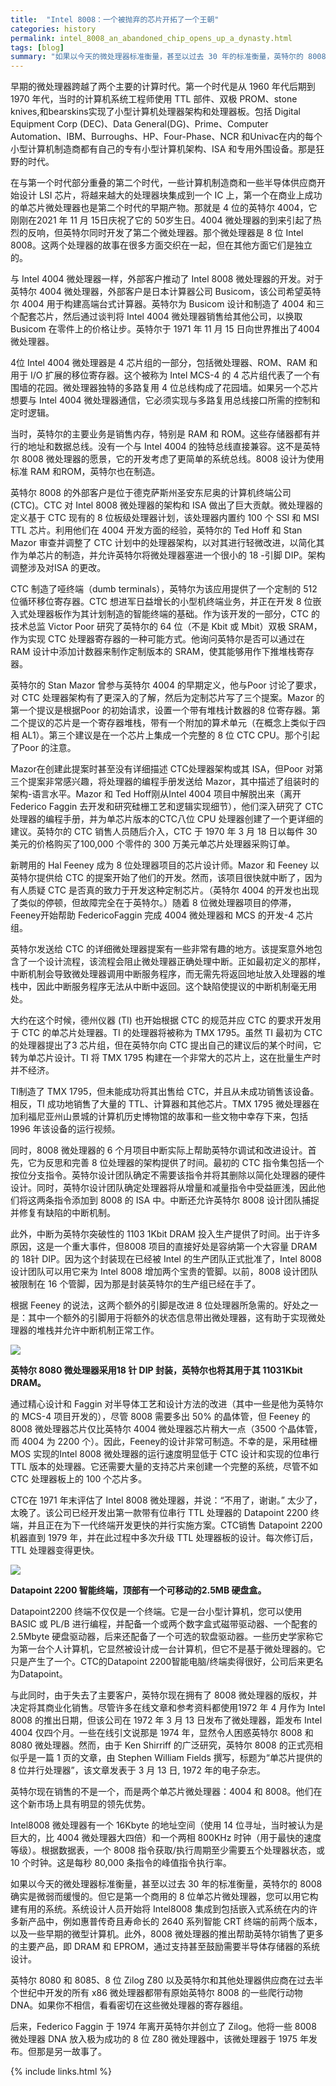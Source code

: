 ```yaml
---
title:  "Intel 8008：一个被抛弃的芯片开拓了一个王朝"
categories: history
permalink: intel_8008_an_abandoned_chip_opens_up_a_dynasty.html
tags: [blog]
summary: "如果以今天的微处理器标准衡量，甚至以过去 30 年的标准衡量，英特尔的 8008 确实是微弱而缓慢的。但它是第一个商用的 8 位单芯片微处理器，您可以用它构建有用的系统。英特尔 8080 和 8085、8 位 Zilog Z80 以及英特尔和其他处理器供应商在过去半个世纪中开发的所有 x86 微处理器都带有原始英特尔 8008 的一些爬行动物 DNA。后来，Federico Faggin 于 1974 年离开英特尔并创立了 Zilog。他将一些 8008 微处理器 DNA 放入极为成功的 8 位 Z80 微处理器中。"
---
```


早期的微处理器跨越了两个主要的计算时代。第一个时代是从 1960 年代后期到 1970 年代，当时的计算机系统工程师使用 TTL 部件、双极 PROM、stone knives,和bearskins实现了小型计算机处理器架构和处理器板。包括 Digital Equipment Corp (DEC)、Data General(DG)、Prime、Computer Automation、IBM、Burroughs、HP、Four-Phase、NCR 和Univac在内的每个小型计算机制造商都有自己的专有小型计算机架构、ISA 和专用外围设备。那是狂野的时代。

在与第一个时代部分重叠的第二个时代，一些计算机制造商和一些半导体供应商开始设计 LSI 芯片，将越来越大的处理器块集成到一个 IC 上，第一个在商业上成功的单芯片微处理器也是第二个时代的早期产物。那就是 4 位的英特尔 4004，它刚刚在2021 年 11 月 15日庆祝了它的 50岁生日。4004 微处理器的到来引起了热烈的反响，但英特尔同时开发了第二个微处理器。那个微处理器是 8 位 Intel 8008。这两个处理器的故事在很多方面交织在一起，但在其他方面它们是独立的。

与 Intel 4004 微处理器一样，外部客户推动了 Intel 8008 微处理器的开发。对于英特尔 4004 微处理器，外部客户是日本计算器公司 Busicom，该公司希望英特尔 4004 用于构建高端台式计算器。英特尔为 Busicom 设计和制造了 4004 和三个配套芯片，然后通过谈判将 Intel 4004 微处理器销售给其他公司，以换取 Busicom 在零件上的价格让步。英特尔于 1971 年 11 月 15 日向世界推出了4004 微处理器。

4位 Intel 4004 微处理器是 4 芯片组的一部分，包括微处理器、ROM、RAM 和用于 I/O 扩展的移位寄存器。这个被称为 Intel MCS-4 的 4 芯片组代表了一个有围墙的花园。微处理器独特的多路复用 4 位总线构成了花园墙。如果另一个芯片想要与 Intel 4004 微处理器通信，它必须实现与多路复用总线接口所需的控制和定时逻辑。

当时，英特尔的主要业务是销售内存，特别是 RAM 和 ROM。这些存储器都有并行的地址和数据总线。没有一个与 Intel 4004 的独特总线直接兼容。这不是英特尔 8008 微处理器的愿景，它的开发考虑了更简单的系统总线。8008 设计为使用标准 RAM 和ROM，英特尔也在制造。

英特尔 8008 的外部客户是位于德克萨斯州圣安东尼奥的计算机终端公司 (CTC)。CTC 对 Intel 8008 微处理器的架构和 ISA 做出了巨大贡献。微处理器的定义基于 CTC 现有的 8 位板级处理器计划，该处理器内置约 100 个 SSI 和 MSI TTL 芯片。利用他们在 4004 开发方面的经验，英特尔的 Ted Hoff 和 Stan Mazor 审查并调整了 CTC 计划中的处理器架构，以对其进行轻微改进，以简化其作为单芯片的制造，并允许英特尔将微处理器塞进一个很小的 18 -引脚 DIP。架构调整涉及对ISA 的更改。

CTC 制造了哑终端（dumb terminals），英特尔为该应用提供了一个定制的 512 位循环移位寄存器。CTC 想进军日益增长的小型机终端业务，并正在开发 8 位嵌入式处理器板作为其计划制造的智能终端的基础。作为该开发的一部分，CTC 的技术总监 Victor Poor 研究了英特尔的 64 位（不是 Kbit 或 Mbit）双极 SRAM，作为实现 CTC 处理器寄存器的一种可能方式。他询问英特尔是否可以通过在 RAM 设计中添加计数器来制作定制版本的 SRAM，使其能够用作下推堆栈寄存器。

英特尔的 Stan Mazor 曾参与英特尔 4004 的早期定义，他与Poor 讨论了要求，对 CTC 处理器架构有了更深入的了解，然后为定制芯片写了三个提案。Mazor 的第一个提议是根据Poor 的初始请求，设置一个带有堆栈计数器的8 位寄存器。第二个提议的芯片是一个寄存器堆栈，带有一个附加的算术单元（在概念上类似于四相 AL1）。第三个建议是在一个芯片上集成一个完整的 8 位 CTC CPU。那个引起了Poor 的注意。

Mazor在创建此提案时甚至没有详细描述 CTC处理器架构或其 ISA，但Poor 对第三个提案非常感兴趣，将处理器的编程手册发送给 Mazor，其中描述了组装时的架构-语言水平。Mazor 和 Ted Hoff刚从Intel 4004 项目中解脱出来（离开 Federico Faggin 去开发和研究硅栅工艺和逻辑实现细节），他们深入研究了 CTC 处理器的编程手册，并为单芯片版本的CTC八位 CPU 处理器创建了一个更详细的建议。英特尔的 CTC 销售人员随后介入，CTC 于 1970 年 3 月 18 日以每件 30 美元的价格购买了100,000 个零件的 300 万美元单芯片处理器采购订单。

新聘用的 Hal Feeney 成为 8 位处理器项目的芯片设计师。Mazor 和 Feeney 以英特尔提供给 CTC 的提案开始了他们的开发。然而，该项目很快就中断了，因为有人质疑 CTC 是否真的致力于开发这种定制芯片。（英特尔 4004 的开发也出现了类似的停顿，但故障完全在于英特尔。）随着 8 位微处理器项目的停滞，Feeney开始帮助 FedericoFaggin 完成 4004 微处理器和 MCS 的开发-4 芯片组。

英特尔发送给 CTC 的详细微处理器提案有一些非常有趣的地方。该提案意外地包含了一个设计流程，该流程会阻止微处理器正确处理中断。正如最初定义的那样，中断机制会导致微处理器调用中断服务程序，而无需先将返回地址放入处理器的堆栈中，因此中断服务程序无法从中断中返回。这个缺陷使提议的中断机制毫无用处。

大约在这个时候，德州仪器 (TI) 也开始根据 CTC 的规范并应 CTC 的要求开发用于 CTC 的单芯片处理器。TI 的处理器将被称为 TMX 1795。虽然 TI 最初为 CTC 的处理器提出了3 芯片组，但在英特尔向 CTC 提出自己的建议后的某个时间，它转为单芯片设计。TI 将 TMX 1795 构建在一个非常大的芯片上，这在批量生产时并不经济。

TI制造了 TMX 1795，但未能成功将其出售给 CTC，并且从未成功销售该设备。相反，TI 成功地销售了大量的 TTL、计算器和其他芯片。TMX 1795 微处理器在加利福尼亚州山景城的计算机历史博物馆的故事和一些文物中幸存下来，包括 1996 年该设备的运行视频。

同时，8008 微处理器的 6 个月项目中断实际上帮助英特尔调试和改进设计。首先，它为反思和完善 8 位处理器的架构提供了时间。最初的 CTC 指令集包括一个按位分支指令。英特尔设计团队确定不需要该指令并将其删除以简化处理器的硬件设计。同时，英特尔设计团队确定处理器将从增量和减量指令中受益匪浅，因此他们将这两条指令添加到 8008 的 ISA 中。中断还允许英特尔 8008 设计团队捕捉并修复有缺陷的中断机制。

此外，中断为英特尔突破性的 1103 1Kbit DRAM 投入生产提供了时间。出于许多原因，这是一个重大事件，但8008 项目的直接好处是容纳第一个大容量 DRAM 的 18针 DIP。因为这个封装现在已经被 Intel 的生产团队正式批准了，Intel 8008 设计团队可以用它来为 Intel 8008 增加两个宝贵的管脚。以前，8008 设计团队被限制在 16 个管脚，因为那是封装英特尔的生产组已经在手了。

根据 Feeney 的说法，这两个额外的引脚是改进 8 位处理器所急需的。好处之一是：其中一个额外的引脚用于将额外的状态信息带出微处理器，这有助于实现微处理器的堆栈并允许中断机制正常工作。

![](/images/blogs/Intel_C8008-1.jpg)

**英特尔 8080 微处理器采用18 针 DIP 封装，英特尔也将其用于其 11031Kbit DRAM。**

通过精心设计和 Faggin 对半导体工艺和设计方法的改进（其中一些是他为英特尔的 MCS-4 项目开发的），尽管 8008 需要多出 50% 的晶体管，但 Feeney 的 8008 微处理器芯片仅比英特尔 4004 微处理器芯片稍大一点（3500 个晶体管，而 4004 为 2200 个）。因此，Feeney的设计非常可制造。不幸的是，采用硅栅 MOS 实现的Intel 8008 微处理器的运行速度明显低于 CTC 设计和实现的位串行 TTL 版本的处理器。它还需要大量的支持芯片来创建一个完整的系统，尽管不如 CTC 处理器板上的 100 个芯片多。

CTC在 1971 年末评估了 Intel 8008 微处理器，并说：“不用了，谢谢。” 太少了，太晚了。该公司已经开发出第一款带有位串行 TTL 处理器的 Datapoint 2200 终端，并且正在为下一代终端开发更快的并行实施方案。CTC销售 Datapoint 2200 机器直到 1979 年，并在此过程中多次升级 TTL 处理器板的设计。每次修订后，TTL 处理器变得更快。

![](/images/blogs/Datapoint_2200.jpg)

**Datapoint 2200 智能终端，顶部有一个可移动的2.5MB 硬盘盒。**

Datapoint2200 终端不仅仅是一个终端。它是一台小型计算机，您可以使用 BASIC 或 PL/B 进行编程，并配备一个或两个数字盒式磁带驱动器、一个配套的 2.5Mbyte 硬盘驱动器，后来还配备了一个可选的软盘驱动器。一些历史学家称它为第一台个人计算机，它显然被设计成一台计算机，但它不是基于微处理器的。它只是产生了一个。CTC的Datapoint 2200智能电脑/终端卖得很好，公司后来更名为Datapoint。

与此同时，由于失去了主要客户，英特尔现在拥有了 8008 微处理器的版权，并决定将其商业化销售。尽管许多在线文章和参考资料都使用1972 年 4 月作为 Intel 8008 的推出日期，但该公司在 1972 年 3 月 13 日发布了微处理器，距发布 Intel 4004 仅四个月。一些在线引文说那是 1974 年，显然令人困惑英特尔 8008 和 8080 微处理器。然而，由于 Ken Shirriff 的广泛研究，英特尔 8008 的正式亮相似乎是一篇 1 页的文章，由 Stephen William Fields 撰写，标题为“单芯片提供的 8 位并行处理器”，该文章发表于 3 月 13 日, 1972 年的电子杂志。

英特尔现在销售的不是一个，而是两个单芯片微处理器：4004 和 8008。他们在这个新市场上具有明显的领先优势。

Intel8008 微处理器有一个 16Kbyte 的地址空间（使用 14 位寻址，当时被认为是巨大的，比 4004 微处理器大四倍）和一个两相 800KHz 时钟（用于最快的速度等级）。根据数据表，一个 8008 指令获取/执行周期至少需要五个处理器状态，或 10 个时钟。这是每秒 80,000 条指令的峰值指令执行率。

如果以今天的微处理器标准衡量，甚至以过去 30 年的标准衡量，英特尔的 8008 确实是微弱而缓慢的。但它是第一个商用的 8 位单芯片微处理器，您可以用它构建有用的系统。系统设计人员开始将 Intel8008 集成到包括嵌入式系统在内的许多新产品中，例如惠普传奇且寿命长的 2640 系列智能 CRT 终端的前两个版本，以及一些早期的微型计算机。此外，8008 微处理器的推出帮助英特尔销售了更多的主要产品，即 DRAM 和 EPROM，通过支持甚至鼓励需要半导体存储器的系统设计。

英特尔 8080 和 8085、8 位 Zilog Z80 以及英特尔和其他处理器供应商在过去半个世纪中开发的所有 x86 微处理器都带有原始英特尔 8008 的一些爬行动物 DNA。如果你不相信，看看密切在这些微处理器的寄存器组。

后来，Federico Faggin 于 1974 年离开英特尔并创立了 Zilog。他将一些 8008 微处理器 DNA 放入极为成功的 8 位 Z80 微处理器中，该微处理器于 1975 年发布。但那是另一故事了。

{% include links.html %}
